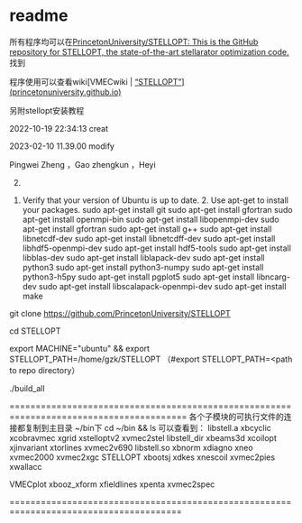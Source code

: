 # readme

所有程序均可以在[PrincetonUniversity/STELLOPT: This is the GitHub repository for STELLOPT, the state-of-the-art stellarator optimization code.](https://github.com/PrincetonUniversity/STELLOPT)找到

程序使用可以查看wiki[VMECwiki | [“STELLOPT”\] (princetonuniversity.github.io)](https://princetonuniversity.github.io/STELLOPT/)



另附stellopt安装教程

2022-10-19 22:34:13 creat

2023-02-10 11.39.00 modify

Pingwei Zheng ，Gao zhengkun ，Heyi

2) 
1. Verify that your version of Ubuntu is up to date. 2. Use apt-get to install your packages.
sudo apt-get install git
sudo apt-get install gfortran
sudo apt-get install openmpi-bin
sudo apt-get install libopenmpi-dev
sudo apt-get install gfortran
sudo apt-get install g++
sudo apt-get install libnetcdf-dev
sudo apt-get install libnetcdff-dev
sudo apt-get install libhdf5-openmpi-dev
sudo apt-get install hdf5-tools
sudo apt-get install libblas-dev
sudo apt-get install liblapack-dev
sudo apt-get install python3
sudo apt-get install python3-numpy
sudo apt-get install python3-h5py
sudo apt-get install pgplot5
sudo apt-get install libncarg-dev
sudo apt-get install libscalapack-openmpi-dev
sudo apt-get install make

git clone https://github.com/PrincetonUniversity/STELLOPT

cd STELLOPT

export MACHINE="ubuntu" && export STELLOPT_PATH=/home/gzk/STELLOPT
（#export STELLOPT_PATH=<path to repo directory）

./build_all



========================================================================================
各个子模块的可执行文件的连接都复制到主目录 ~/bin下
cd ~/bin && ls 可以查看到：
libstell.a    xbcyclic     xcobravmec   xgrid        xstelloptv2  xvmec2stel
libstell_dir  xbeams3d     xcoilopt     xjinvariant  xtorlines    xvmec2v690
libstell.so   xbnorm       xdiagno      xneo         xvmec2000    xvmec2xgc
STELLOPT      xbootsj      xdkes        xnescoil     xvmec2pies   xwallacc

VMECplot      xbooz_xform  xfieldlines  xpenta       xvmec2spec

=======================================================================================

